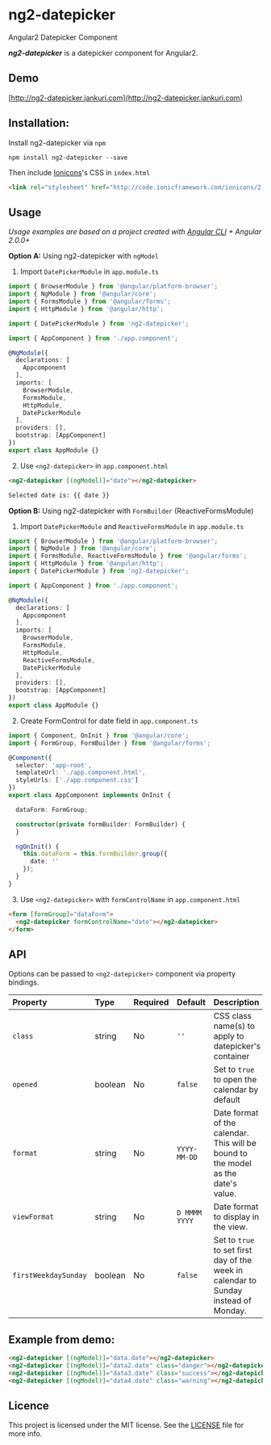 # ng2-datepicker
Angular2 Datepicker Component

***ng2-datepicker*** is a datepicker component for Angular2.

## Demo

[http://ng2-datepicker.jankuri.com](http://ng2-datepicker.jankuri.com)

## Installation: 

Install ng2-datepicker via `npm`

````shell
npm install ng2-datepicker --save
````

Then include [Ionicons](http://ionicons.com/)'s CSS in `index.html`

```html
<link rel="stylesheet" href="http://code.ionicframework.com/ionicons/2.0.1/css/ionicons.min.css" media="all">
```

## Usage

_Usage examples are based on a project created with [Angular CLI](https://github.com/angular/angular-cli) + Angular 2.0.0+_

**Option A:** Using ng2-datepicker with `ngModel`

1. Import `DatePickerModule` in `app.module.ts`
  ```ts
  import { BrowserModule } from '@angular/platform-browser';
  import { NgModule } from '@angular/core';
  import { FormsModule } from '@angular/forms';
  import { HttpModule } from '@angular/http';
  
  import { DatePickerModule } from 'ng2-datepicker';

  import { AppComponent } from './app.component';
  
  @NgModule({
    declarations: [
      Appcomponent
    ],
    imports: [
      BrowserModule,
      FormsModule,
      HttpModule,
      DatePickerModule
    ],
    providers: [],
    bootstrap: [AppComponent]
  })
  export class AppModule {}
  ```

2. Use `<ng2-datepicker>` in `app.component.html`
  ```html
  <ng2-datepicker [(ngModel)]="date"></ng2-datepicker>
  
  Selected date is: {{ date }}
  ```

**Option B:** Using ng2-datepicker with `FormBuilder` (ReactiveFormsModule)

1. Import `DatePickerModule` and `ReactiveFormsModule` in `app.module.ts`
  ```ts
  import { BrowserModule } from '@angular/platform-browser';
  import { NgModule } from '@angular/core';
  import { FormsModule, ReactiveFormsModule } from '@angular/forms';
  import { HttpModule } from '@angular/http';
  import { DatePickerModule } from 'ng2-datepicker';

  import { AppComponent } from './app.component';
  
  @NgModule({
    declarations: [
      Appcomponent
    ],
    imports: [
      BrowserModule,
      FormsModule,
      HttpModule,
      ReactiveFormsModule,
      DatePickerModule
    ],
    providers: [],
    bootstrap: [AppComponent]
  })
  export class AppModule {}
  ```

2. Create FormControl for date field in `app.component.ts`
  
  ```ts
  import { Component, OnInit } from '@angular/core';
  import { FormGroup, FormBuilder } from '@angular/forms';
  
  @Component({
    selector: 'app-root',
    templateUrl: './app.component.html',
    styleUrls: ['./app.component.css']
  })
  export class AppComponent implements OnInit {
  
    dataForm: FormGroup;
  
    constructor(private formBuilder: FormBuilder) {
    }
  
    ngOnInit() {
      this.dataForm = this.formBuilder.group({
        date: ''
      });  
    }
  }
  ```
  
3. Use `<ng2-datepicker>` with `formControlName` in `app.component.html`
  
  ```html
  <form [formGroup]="dataForm">
    <ng2-datepicker formControlName="date"></ng2-datepicker>
  </form>
  ```

## API

Options can be passed to `<ng2-datepicker>` component via property bindings.

|Property|Type|Required|Default|Description|
|:--- |:--- |:--- |:--- |:--- |
|`class`|string|No|`''`|CSS class name(s) to apply to datepicker's container|
|`opened`|boolean|No|`false`|Set to `true` to open the calendar by default|
|`format`|string|No|`YYYY-MM-DD`|Date format of the calendar. This will be bound to the model as the date's value.|
|`viewFormat`|string|No|`D MMMM YYYY`|Date format to display in the view.|
|`firstWeekdaySunday`|boolean|No|`false`|Set to `true` to set first day of the week in calendar to Sunday instead of Monday.|


## Example from demo:

```html
<ng2-datepicker [(ngModel)]="data.date"></ng2-datepicker>
<ng2-datepicker [(ngModel)]="data2.date" class="danger"></ng2-datepicker>
<ng2-datepicker [(ngModel)]="data3.date" class="success"></ng2-datepicker>
<ng2-datepicker [(ngModel)]="data4.date" class="warning"></ng2-datepicker>
```

## Licence

This project is licensed under the MIT license. See the [LICENSE](LICENSE) file for more info.

